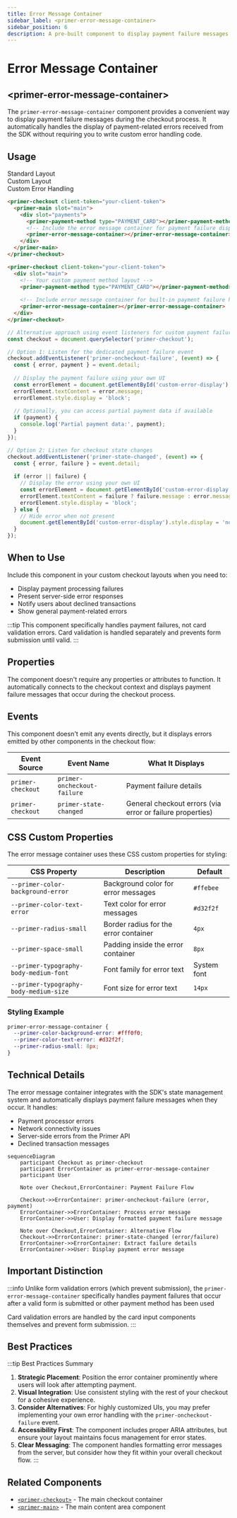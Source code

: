 ```yaml
---
title: Error Message Container
sidebar_label: <primer-error-message-container>
sidebar_position: 6
description: A pre-built component to display payment failure messages in the checkout process
---
```


# Error Message Container

## \<primer-error-message-container\>

The `primer-error-message-container` component provides a convenient way to display payment failure messages during the checkout process. It automatically handles the display of payment-related errors received from the SDK without requiring you to write custom error handling code.


## Usage

<div class="tabs-container">
<div class="tabs">
<div class="tab standard active">Standard Layout</div>
<div class="tab custom">Custom Layout</div>
<div class="tab events">Custom Error Handling</div>
</div>

<div class="tab-content standard active">

```html
<primer-checkout client-token="your-client-token">
  <primer-main slot="main">
    <div slot="payments">
      <primer-payment-method type="PAYMENT_CARD"></primer-payment-method>
      <!-- Include the error message container for payment failure display -->
      <primer-error-message-container></primer-error-message-container>
    </div>
  </primer-main>
</primer-checkout>
```

</div>

<div class="tab-content custom">

```html
<primer-checkout client-token="your-client-token">
  <div slot="main">
    <!-- Your custom payment method layout -->
    <primer-payment-method type="PAYMENT_CARD"></primer-payment-method>
    
    <!-- Include error message container for built-in payment failure handling -->
    <primer-error-message-container></primer-error-message-container>
  </div>
</primer-checkout>
```

</div>

<div class="tab-content events">

```javascript
// Alternative approach using event listeners for custom payment failure handling
const checkout = document.querySelector('primer-checkout');

// Option 1: Listen for the dedicated payment failure event
checkout.addEventListener('primer-oncheckout-failure', (event) => {
  const { error, payment } = event.detail;
  
  // Display the payment failure using your own UI
  const errorElement = document.getElementById('custom-error-display');
  errorElement.textContent = error.message;
  errorElement.style.display = 'block';
  
  // Optionally, you can access partial payment data if available
  if (payment) {
    console.log('Partial payment data:', payment);
  }
});

// Option 2: Listen for checkout state changes
checkout.addEventListener('primer-state-changed', (event) => {
  const { error, failure } = event.detail;
  
  if (error || failure) {
    // Display the error using your own UI
    const errorElement = document.getElementById('custom-error-display');
    errorElement.textContent = failure ? failure.message : error.message;
    errorElement.style.display = 'block';
  } else {
    // Hide error when not present
    document.getElementById('custom-error-display').style.display = 'none';
  }
});
```

</div>
</div>

## When to Use

Include this component in your custom checkout layouts when you need to:

- Display payment processing failures
- Present server-side error responses
- Notify users about declined transactions
- Show general payment-related errors

:::tip
This component specifically handles payment failures, not card validation errors. Card validation is handled separately and prevents form submission until valid.
:::

## Properties

The component doesn't require any properties or attributes to function. It automatically connects to the checkout context and displays payment failure messages that occur during the checkout process.

## Events

This component doesn't emit any events directly, but it displays errors emitted by other components in the checkout flow:

| Event Source      | Event Name                  | What It Displays                                          |
|-------------------|-----------------------------|-----------------------------------------------------------|
| `primer-checkout` | `primer-oncheckout-failure` | Payment failure details                                   |
| `primer-checkout` | `primer-state-changed`      | General checkout errors (via error or failure properties) |

## CSS Custom Properties

The error message container uses these CSS custom properties for styling:

| CSS Property                           | Description                           | Default     |
|----------------------------------------|---------------------------------------|-------------|
| `--primer-color-background-error`      | Background color for error messages   | `#ffebee`   |
| `--primer-color-text-error`            | Text color for error messages         | `#d32f2f`   |
| `--primer-radius-small`                | Border radius for the error container | `4px`       |
| `--primer-space-small`                 | Padding inside the error container    | `8px`       |
| `--primer-typography-body-medium-font` | Font family for error text            | System font |
| `--primer-typography-body-medium-size` | Font size for error text              | `14px`      |

### Styling Example

```css
primer-error-message-container {
  --primer-color-background-error: #fff0f0;
  --primer-color-text-error: #d32f2f;
  --primer-radius-small: 8px;
}
```

## Technical Details

The error message container integrates with the SDK's state management system and automatically displays payment failure messages when they occur. It handles:

- Payment processor errors
- Network connectivity issues
- Server-side errors from the Primer API
- Declined transaction messages

```mermaid
sequenceDiagram
    participant Checkout as primer-checkout
    participant ErrorContainer as primer-error-message-container
    participant User

    Note over Checkout,ErrorContainer: Payment Failure Flow
    
    Checkout->>ErrorContainer: primer-oncheckout-failure (error, payment)
    ErrorContainer->>ErrorContainer: Process error message
    ErrorContainer->>User: Display formatted payment failure message
    
    Note over Checkout,ErrorContainer: Alternative Flow
    Checkout->>ErrorContainer: primer-state-changed (error/failure)
    ErrorContainer->>ErrorContainer: Extract failure details
    ErrorContainer->>User: Display payment error message
```


## Important Distinction

:::info
Unlike form validation errors (which prevent submission), the `primer-error-message-container` specifically handles payment failures that occur after a valid form is submitted or other payment method has been used

Card validation errors are handled by the card input components themselves and prevent form submission.
:::

## Best Practices

:::tip Best Practices Summary
1. **Strategic Placement**: Position the error container prominently where users will look after attempting payment.
2. **Visual Integration**: Use consistent styling with the rest of your checkout for a cohesive experience.
3. **Consider Alternatives**: For highly customized UIs, you may prefer implementing your own error handling with the `primer-oncheckout-failure` event.
4. **Accessibility First**: The component includes proper ARIA attributes, but ensure your layout maintains focus management for error states.
5. **Clear Messaging**: The component handles formatting error messages from the server, but consider how they fit within your overall checkout flow.
:::

## Related Components

- [`<primer-checkout>`](/api/Components/primer-checkout-doc) - The main checkout container
- [`<primer-main>`](/api/Components/primer-main-doc) - The main content area component
